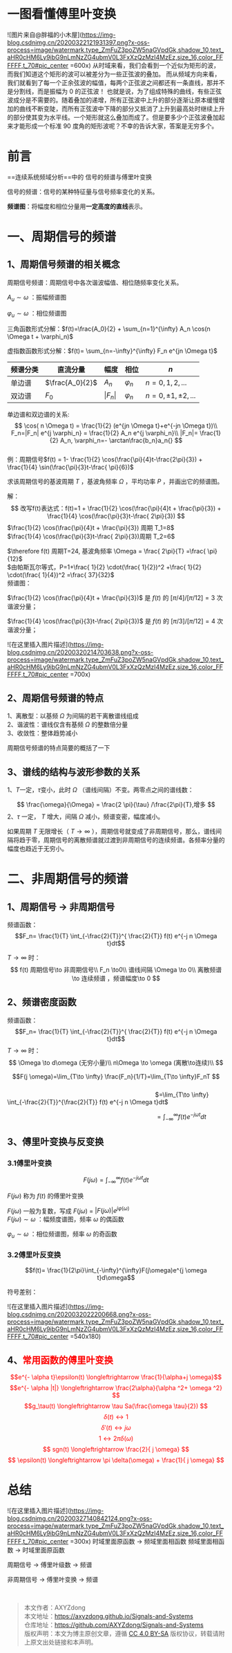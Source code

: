 # 一图看懂傅里叶变换
![图片来自@胖福的小木屋](https://img-blog.csdnimg.cn/20200322121931397.png?x-oss-process=image/watermark,type_ZmFuZ3poZW5naGVpdGk,shadow_10,text_aHR0cHM6Ly9ibG9nLmNzZG4ubmV0L3FxXzQzMzI4MzEz,size_16,color_FFFFFF,t_70#pic_center =600x)
从时域来看，我们会看到一个近似为矩形的波，而我们知道这个矩形的波可以被差分为一些正弦波的叠加。
而从频域方向来看，我们就看到了每一个正余弦波的幅值，每两个正弦波之间都还有一条直线，那并不是分割线，而是振幅为 0 的正弦波！
也就是说，为了组成特殊的曲线，有些正弦波成分是不需要的。随着叠加的递增，所有正弦波中上升的部分逐渐让原本缓慢增加的曲线不断变陡，而所有正弦波中下降的部分又抵消了上升到最高处时继续上升的部分使其变为水平线。一个矩形就这么叠加而成了。但是要多少个正弦波叠加起来才能形成一个标准 90 度角的矩形波呢？不幸的告诉大家，答案是无穷多个。
# 前言
==连续系统频域分析==中的 信号的频谱与傅里叶变换  

信号的频谱：信号的某种特征量与信号频率变化的关系。

**频谱图**：将幅度和相位分量用**一定高度的直线**表示。
# 一、周期信号的频谱
## 1、周期信号频谱的相关概念
周期信号频谱：周期信号中各次谐波幅值、相位随频率变化关系。

$A_u\sim \omega$	：振幅频谱图

$\varphi _u\sim \omega$	：相位频谱图

三角函数形式分解：$f(t)=\frac{A_0}{2}	+	\sum_{n=1}^{\infty}	A_n	\cos(n	\Omega	t	+	\varphi_n)$

虚指数函数形式分解：$f(t)= 	\sum_{n=-\infty}^{\infty}	F_n	e^{jn	\Omega	t}$

|频谱分类|直流分量|幅度|相位|$n$|
|--|--|--|--|--|
|单边谱|$\frac{A_0}{2}$|$A_n$|$\varphi_n$|$n=0,1,2,...$|
|双边谱|$F_0$|  \|$F_n$\|  |$\varphi_n$|$n=0,	\pm1,	\pm2,...$|

单边谱和双边谱的关系:
$$
\cos(	n	\Omega	t)	=	\frac{1}{2}	(e^{jn	\Omega t}+e^{-jn	\Omega t})\\
F_n=|F_n|	e^{j	\varphi_n}	=	\frac{1}{2}	A_n	e^{j	\varphi_n}\\
|F_n|=	\frac{1}{2}	A_n, \varphi_n=-	\arctan\frac{b_n}a_n{}
$$
\
例：周期信号$f(t)	=	1-	\frac{1}{2}	\cos(\frac{\pi}{4}t-\frac{2\pi}{3})	+	\frac{1}{4}	\sin(\frac{\pi}{3}t-\frac{ \pi}{6})$

求该周期信号的基波周期 $T$ ，基波角频率 $\Omega$ ，平均功率 $P$ ，并画出它的频谱图。

解：
$$
改写f(t)表达式：f(t)=1	+	\frac{1}{2}	\cos(\frac{\pi}{4}t	+	\frac{\pi}{3})	+	\frac{1}{4}	\cos(\frac{\pi}{3}t-\frac{ 2\pi}{3})
$$
$\frac{1}{2}	\cos(\frac{\pi}{4}t +	\frac{\pi}{3}) 周期 T_1=8$
\
$\frac{1}{4}	\cos(\frac{\pi}{3}t-\frac{ 2\pi}{3})周期 T_2=6$

$\therefore f(t) 周期T=24, 基波角频率 \Omega	=	\frac{ 2\pi}{T}	=\frac{ \pi}{12}$
\
$由帕斯瓦尔等式，P=1+\frac{ 1}{2} \cdot(\frac{ 1}{2})^2	+\frac{ 1}{2} \cdot(\frac{ 1}{4})^2	=\frac{ 37}{32}$
\
频谱图：

$\frac{1}{2}	\cos(\frac{\pi}{4}t +	\frac{\pi}{3})$ 是 $f(t)$ 的 $[\pi/4]/[\pi/12]=3$ 次谐波分量；

$\frac{1}{4}	\cos(\frac{\pi}{3}t-\frac{ 2\pi}{3})$ 是 $f(t)$ 的 $[\pi/3]/[\pi/12]=4$ 次谐波分量；

![在这里插入图片描述](https://img-blog.csdnimg.cn/20200320214703638.png?x-oss-process=image/watermark,type_ZmFuZ3poZW5naGVpdGk,shadow_10,text_aHR0cHM6Ly9ibG9nLmNzZG4ubmV0L3FxXzQzMzI4MzEz,size_16,color_FFFFFF,t_70#pic_center =700x)
 

## 2、周期信号频谱的特点
1、离散型：以基频  $\Omega$ 为间隔的若干离散谱线组成
\
2、谐波性：谱线仅含有基频 $\Omega$ 的整数倍分量
\
3、收敛性：整体趋势减小

周期信号频谱的特点简要的概括了一下
## 3、谱线的结构与波形参数的关系
1、$T$一定，$\tau$变小，此时 $\Omega$ （谱线间隔）不变。两零点之间的谱线数：

$$
\frac{\omega}{\Omega} = \frac{2 \pi}{\tau} /\frac{2\pi}{T},增多
$$
2、$\tau$ 一定， $T$ 增大，间隔 $\Omega$ 减小，频谱变密，幅度减小。

如果周期 $T$  无限增长（ $T\to \infty$ ），周期信号就变成了非周期信号，那么，谱线间隔将趋于零，周期信号的离散频谱就过渡到非周期信号的连续频谱。各频率分量的幅度也趋近于无穷小。
# 二、非周期信号的频谱
## 1、周期信号 $\to$ 非周期信号
频谱函数：$$F_n= \frac{1}{T} \int_{-\frac{2}{T}}^{
\frac{2}{T}} f(t) e^{-j n \Omega t}dt$$

 $T\to \infty$ 时：
 $$
 f(t) 周期信号\to 非周期信号\\
 F_n \to0\\
谱线间隔 \Omega \to 0\\
离散频谱\to  连续频谱 ，频谱幅度\to 0
 $$
## 2、频谱密度函数
频谱函数：$$F_n= \frac{1}{T} \int_{-\frac{2}{T}}^{
\frac{2}{T}} f(t) e^{-j n \Omega t}dt$$
$T\to \infty$ 时：
 $$
 \Omega \to d\omega (无穷小量)\\
 n\Omega \to \omega (离散\to连续)\\
 $$

$$F(j \omega)=\lim_{T\to \infty} \frac{F_n}{1/T}=\lim_{T\to \infty}F_nT	$$	
&nbsp;&nbsp;&nbsp;&nbsp;&nbsp;&nbsp;&nbsp;&nbsp;&nbsp;&nbsp;&nbsp;&nbsp;&nbsp;&nbsp;&nbsp;&nbsp;&nbsp;&nbsp;&nbsp;&nbsp;&nbsp;&nbsp;&nbsp;&nbsp;&nbsp;&nbsp;&nbsp;&nbsp;&nbsp;&nbsp;&nbsp;&nbsp;&nbsp;&nbsp;&nbsp;&nbsp;&nbsp;&nbsp;&nbsp;&nbsp;&nbsp;&nbsp;&nbsp;&nbsp;&nbsp;&nbsp;&nbsp;&nbsp;&nbsp;&nbsp;&nbsp;&nbsp;&nbsp;&nbsp;&nbsp;&nbsp;&nbsp;&nbsp;&nbsp;&nbsp;&nbsp;&nbsp;&nbsp;&nbsp;&nbsp;&nbsp;&nbsp;&nbsp;&nbsp;&nbsp;&nbsp;&nbsp;&nbsp;&nbsp;&nbsp;&nbsp;&nbsp;&nbsp;&nbsp;&nbsp;&nbsp;&nbsp;&nbsp;&nbsp;&nbsp;&nbsp;&nbsp;$=\lim_{T\to \infty}	\int_{-\frac{2}{T}}^{\frac{2}{T}} f(t) e^{-j n \Omega t}dt$	
	
&nbsp;&nbsp;&nbsp;&nbsp;&nbsp;&nbsp;&nbsp;&nbsp;&nbsp;&nbsp;&nbsp;&nbsp;&nbsp;&nbsp;&nbsp;&nbsp;&nbsp;&nbsp;&nbsp;&nbsp;&nbsp;&nbsp;&nbsp;&nbsp;&nbsp;&nbsp;&nbsp;&nbsp;&nbsp;&nbsp;&nbsp;&nbsp;&nbsp;&nbsp;&nbsp;&nbsp;&nbsp;&nbsp;&nbsp;&nbsp;&nbsp;&nbsp;&nbsp;&nbsp;&nbsp;&nbsp;&nbsp;&nbsp;&nbsp;&nbsp;&nbsp;&nbsp;&nbsp;&nbsp;&nbsp;&nbsp;&nbsp;&nbsp;&nbsp;&nbsp;&nbsp;&nbsp;&nbsp;&nbsp;&nbsp;&nbsp;&nbsp;&nbsp;&nbsp;&nbsp;&nbsp;&nbsp;&nbsp;&nbsp;&nbsp;&nbsp;&nbsp;&nbsp;&nbsp;&nbsp;&nbsp;&nbsp;&nbsp;&nbsp;&nbsp;&nbsp;&nbsp;$=\int_{-\infty}^{\infty} f(t) e^{-j  \omega t}dt$


## 3、傅里叶变换与反变换
### 3.1傅里叶变换
$$F(j \omega)= \int_{-\infty}^{\infty} f(t) e^{-j  \omega t}dt$$

$F(j \omega)$ 称为 $f(t)$ 的傅里叶变换

$F(j \omega)$ 一般为复数，写成 $F(j \omega)$ = $|F(j \omega)|	e^{j \varphi(\omega)}$
\
$F(j \omega)\sim \omega$	：幅频度谱图，频率 $\omega$ 的偶函数

$\varphi _u\sim \omega$	：相位频谱图，频率 $\omega$ 的奇函数

### 3.2傅里叶反变换
$$f(t)= \frac{1}{2\pi}\int_{-\infty}^{\infty}F(j\omega)e^{j  \omega t}d\omega$$

符号差别：

![在这里插入图片描述](https://img-blog.csdnimg.cn/2020032022200668.png?x-oss-process=image/watermark,type_ZmFuZ3poZW5naGVpdGk,shadow_10,text_aHR0cHM6Ly9ibG9nLmNzZG4ubmV0L3FxXzQzMzI4MzEz,size_16,color_FFFFFF,t_70#pic_center =540x180)
## 4、<font color=red>常用函数的傅里叶变换</font>
<font color=red>$$e^{-	\alpha t}\epsilon(t) \longleftrightarrow	\frac{1}{\alpha+j	\omega}$$
$$e^{-	\alpha |t|}  \longleftrightarrow	\frac{2\alpha}{\alpha ^2+ 	\omega ^2}
$$
$$g_\tau(t)	 \longleftrightarrow \tau Sa(\frac{\omega \tau}{2})
$$
$$ \delta(t)	\longleftrightarrow 1	
$$
 $$\delta'(t)	 \longleftrightarrow	j	\omega
$$
 $$1	 \longleftrightarrow2\pi \delta(\omega)
$$
$$ sgn(t)	 \longleftrightarrow	\frac{2}{	j	\omega}
$$
$$ \epsilon(t)	 \longleftrightarrow	\pi \delta(\omega)	+	\frac{1}{	j	\omega}
$$</font>



# 总结
![在这里插入图片描述](https://img-blog.csdnimg.cn/20200327140842124.png?x-oss-process=image/watermark,type_ZmFuZ3poZW5naGVpdGk,shadow_10,text_aHR0cHM6Ly9ibG9nLmNzZG4ubmV0L3FxXzQzMzI4MzEz,size_16,color_FFFFFF,t_70#pic_center =300x)
时域里面原函数 $\longrightarrow$ 频域里面相函数
频域里面相函数 $\longrightarrow$ 时域里面原函数

周期信号 $\to$ 傅里叶级数 $\to$ 频谱

非周期信号 $\to$ 傅里叶变换 $\to$ 频谱

<br>

>本文作者：AXYZdong <br>
>本文地址：https://axyzdong.github.io/Signals-and-Systems<br>
>仓库地址：https://github.com/AXYZdong/Signals-and-Systems<br>
>版权声明：本文为博主原创文章，遵循 [CC 4.0 BY-SA](http://creativecommons.org/licenses/by-sa/4.0/) 版权协议，转载请附上原文出处链接和本声明。
